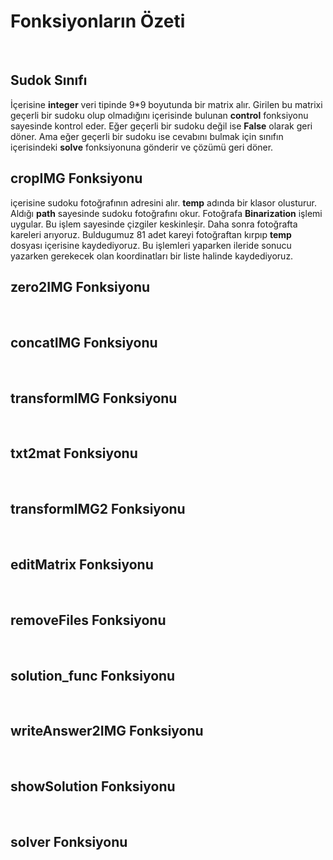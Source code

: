 
# Fonksiyonların Özeti
<br/>

## Sudok Sınıfı
İçerisine **integer** veri tipinde 9*9 boyutunda bir matrix alır. Girilen bu matrixi geçerli bir sudoku olup olmadığını içerisinde bulunan **control** fonksiyonu sayesinde kontrol eder. Eğer geçerli bir sudoku değil ise **False** olarak geri döner. Ama eğer geçerli bir sudoku ise cevabını bulmak için sınıfın içerisindeki **solve** fonksiyonuna gönderir ve çözümü geri döner.
<br/>

## cropIMG Fonksiyonu
içerisine sudoku fotoğrafının adresini alır. **temp** adında bir klasor olusturur. Aldığı **path** sayesinde sudoku fotoğrafını okur. Fotoğrafa **Binarization** işlemi uygular. Bu işlem sayesinde çizgiler keskinleşir. Daha sonra fotoğrafta kareleri arıyoruz. Buldugumuz 81 adet kareyi fotoğraftan kırpıp **temp** dosyası içerisine kaydediyoruz. Bu işlemleri yaparken ileride sonucu yazarken gerekecek olan koordinatları bir liste halinde kaydediyoruz. 
<br/>

## zero2IMG Fonksiyonu
<br/>

## concatIMG Fonksiyonu
<br/>

## transformIMG Fonksiyonu
<br/>

## txt2mat Fonksiyonu
<br/>

## transformIMG2 Fonksiyonu
<br/>

## editMatrix Fonksiyonu
<br/>

## removeFiles Fonksiyonu
<br/>

## solution_func Fonksiyonu
<br/>

## writeAnswer2IMG Fonksiyonu
<br/>

## showSolution Fonksiyonu
<br/>

## solver Fonksiyonu
<br/>



